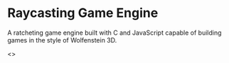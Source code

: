 # Raycasting Game Engine

A ratcheting game engine built with C and JavaScript capable of building games in the style of Wolfenstein 3D.

<>
